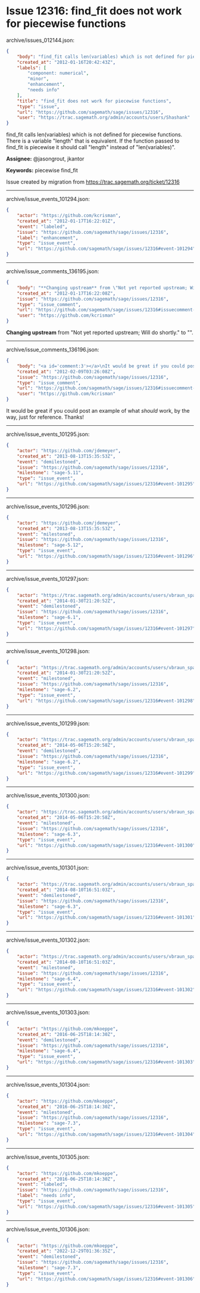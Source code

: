 # Issue 12316: find_fit does not work for piecewise functions

archive/issues_012144.json:
```json
{
    "body": "find_fit calls len(variables) which is not defined for piecewise functions. There is a variable \"length\" that is equivalent. If the function passed to find_fit is piecewise it should call \"length\" instead of \"len(variables)\".\n\n**Assignee:** @jasongrout, jkantor\n\n**Keywords:** piecewise find_fit\n\nIssue created by migration from https://trac.sagemath.org/ticket/12316\n\n",
    "created_at": "2012-01-16T20:42:43Z",
    "labels": [
        "component: numerical",
        "minor",
        "enhancement",
        "needs info"
    ],
    "title": "find_fit does not work for piecewise functions",
    "type": "issue",
    "url": "https://github.com/sagemath/sage/issues/12316",
    "user": "https://trac.sagemath.org/admin/accounts/users/Shashank"
}
```
find_fit calls len(variables) which is not defined for piecewise functions. There is a variable "length" that is equivalent. If the function passed to find_fit is piecewise it should call "length" instead of "len(variables)".

**Assignee:** @jasongrout, jkantor

**Keywords:** piecewise find_fit

Issue created by migration from https://trac.sagemath.org/ticket/12316





---

archive/issue_events_101294.json:
```json
{
    "actor": "https://github.com/kcrisman",
    "created_at": "2012-01-17T16:22:01Z",
    "event": "labeled",
    "issue": "https://github.com/sagemath/sage/issues/12316",
    "label": "enhancement",
    "type": "issue_event",
    "url": "https://github.com/sagemath/sage/issues/12316#event-101294"
}
```



---

archive/issue_comments_136195.json:
```json
{
    "body": "**Changing upstream** from \"Not yet reported upstream; Will do shortly.\" to \"\".",
    "created_at": "2012-01-17T16:22:08Z",
    "issue": "https://github.com/sagemath/sage/issues/12316",
    "type": "issue_comment",
    "url": "https://github.com/sagemath/sage/issues/12316#issuecomment-136195",
    "user": "https://github.com/kcrisman"
}
```

**Changing upstream** from "Not yet reported upstream; Will do shortly." to "".



---

archive/issue_comments_136196.json:
```json
{
    "body": "<a id='comment:3'></a>\nIt would be great if you could post an example of what *should* work, by the way, just for reference.  Thanks!",
    "created_at": "2012-02-09T03:26:08Z",
    "issue": "https://github.com/sagemath/sage/issues/12316",
    "type": "issue_comment",
    "url": "https://github.com/sagemath/sage/issues/12316#issuecomment-136196",
    "user": "https://github.com/kcrisman"
}
```

<a id='comment:3'></a>
It would be great if you could post an example of what *should* work, by the way, just for reference.  Thanks!



---

archive/issue_events_101295.json:
```json
{
    "actor": "https://github.com/jdemeyer",
    "created_at": "2013-08-13T15:35:53Z",
    "event": "demilestoned",
    "issue": "https://github.com/sagemath/sage/issues/12316",
    "milestone": "sage-5.11",
    "type": "issue_event",
    "url": "https://github.com/sagemath/sage/issues/12316#event-101295"
}
```



---

archive/issue_events_101296.json:
```json
{
    "actor": "https://github.com/jdemeyer",
    "created_at": "2013-08-13T15:35:53Z",
    "event": "milestoned",
    "issue": "https://github.com/sagemath/sage/issues/12316",
    "milestone": "sage-5.12",
    "type": "issue_event",
    "url": "https://github.com/sagemath/sage/issues/12316#event-101296"
}
```



---

archive/issue_events_101297.json:
```json
{
    "actor": "https://trac.sagemath.org/admin/accounts/users/vbraun_spam",
    "created_at": "2014-01-30T21:20:52Z",
    "event": "demilestoned",
    "issue": "https://github.com/sagemath/sage/issues/12316",
    "milestone": "sage-6.1",
    "type": "issue_event",
    "url": "https://github.com/sagemath/sage/issues/12316#event-101297"
}
```



---

archive/issue_events_101298.json:
```json
{
    "actor": "https://trac.sagemath.org/admin/accounts/users/vbraun_spam",
    "created_at": "2014-01-30T21:20:52Z",
    "event": "milestoned",
    "issue": "https://github.com/sagemath/sage/issues/12316",
    "milestone": "sage-6.2",
    "type": "issue_event",
    "url": "https://github.com/sagemath/sage/issues/12316#event-101298"
}
```



---

archive/issue_events_101299.json:
```json
{
    "actor": "https://trac.sagemath.org/admin/accounts/users/vbraun_spam",
    "created_at": "2014-05-06T15:20:58Z",
    "event": "demilestoned",
    "issue": "https://github.com/sagemath/sage/issues/12316",
    "milestone": "sage-6.2",
    "type": "issue_event",
    "url": "https://github.com/sagemath/sage/issues/12316#event-101299"
}
```



---

archive/issue_events_101300.json:
```json
{
    "actor": "https://trac.sagemath.org/admin/accounts/users/vbraun_spam",
    "created_at": "2014-05-06T15:20:58Z",
    "event": "milestoned",
    "issue": "https://github.com/sagemath/sage/issues/12316",
    "milestone": "sage-6.3",
    "type": "issue_event",
    "url": "https://github.com/sagemath/sage/issues/12316#event-101300"
}
```



---

archive/issue_events_101301.json:
```json
{
    "actor": "https://trac.sagemath.org/admin/accounts/users/vbraun_spam",
    "created_at": "2014-08-10T16:51:03Z",
    "event": "demilestoned",
    "issue": "https://github.com/sagemath/sage/issues/12316",
    "milestone": "sage-6.3",
    "type": "issue_event",
    "url": "https://github.com/sagemath/sage/issues/12316#event-101301"
}
```



---

archive/issue_events_101302.json:
```json
{
    "actor": "https://trac.sagemath.org/admin/accounts/users/vbraun_spam",
    "created_at": "2014-08-10T16:51:03Z",
    "event": "milestoned",
    "issue": "https://github.com/sagemath/sage/issues/12316",
    "milestone": "sage-6.4",
    "type": "issue_event",
    "url": "https://github.com/sagemath/sage/issues/12316#event-101302"
}
```



---

archive/issue_events_101303.json:
```json
{
    "actor": "https://github.com/mkoeppe",
    "created_at": "2016-06-25T18:14:30Z",
    "event": "demilestoned",
    "issue": "https://github.com/sagemath/sage/issues/12316",
    "milestone": "sage-6.4",
    "type": "issue_event",
    "url": "https://github.com/sagemath/sage/issues/12316#event-101303"
}
```



---

archive/issue_events_101304.json:
```json
{
    "actor": "https://github.com/mkoeppe",
    "created_at": "2016-06-25T18:14:30Z",
    "event": "milestoned",
    "issue": "https://github.com/sagemath/sage/issues/12316",
    "milestone": "sage-7.3",
    "type": "issue_event",
    "url": "https://github.com/sagemath/sage/issues/12316#event-101304"
}
```



---

archive/issue_events_101305.json:
```json
{
    "actor": "https://github.com/mkoeppe",
    "created_at": "2016-06-25T18:14:30Z",
    "event": "labeled",
    "issue": "https://github.com/sagemath/sage/issues/12316",
    "label": "needs info",
    "type": "issue_event",
    "url": "https://github.com/sagemath/sage/issues/12316#event-101305"
}
```



---

archive/issue_events_101306.json:
```json
{
    "actor": "https://github.com/mkoeppe",
    "created_at": "2022-12-29T01:36:35Z",
    "event": "demilestoned",
    "issue": "https://github.com/sagemath/sage/issues/12316",
    "milestone": "sage-7.3",
    "type": "issue_event",
    "url": "https://github.com/sagemath/sage/issues/12316#event-101306"
}
```
